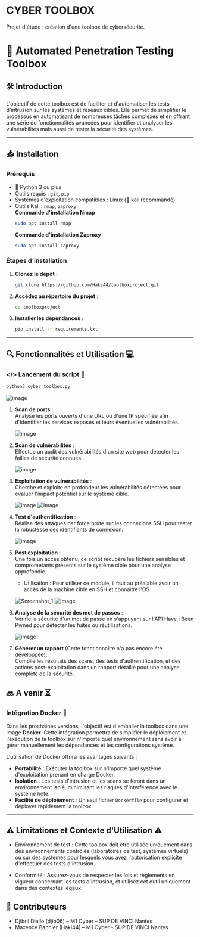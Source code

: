 # CYBER TOOLBOX
Projet d'étude : création d'une toolbox de cybersécurité.

# 🔐 Automated Penetration Testing Toolbox

## 🛠 Introduction

L'objectif de cette toolbox est de faciliter et d'automatiser les tests d'intrusion sur les systèmes et réseaux cibles. Elle permet de simplifier le processus en automatisant de nombreuses tâches complexes et en offrant une série de fonctionnalités avancées pour identifier et analyser les vulnérabilités mais aussi de tester la sécurité des systèmes.

---

## 📥 Installation

### Prérequis

- 🐍 Python 3 ou plus
- Outils requis : `git`, `pip`
- Systèmes d'exploitation compatibles : Linux (🐉 kali recommandé)
- Outils Kali : `nmap`, `zaproxy`  
  **Commande d'installation Nmap**
   ```bash
   sudo apt install nmap
   ```
   **Commande d'installation Zaproxy**
   ```bash
   sudo apt install zaproxy
   ```
### Étapes d'installation

1. **Clonez le dépôt** :
   ```bash
   git clone https://github.com/Haki44/toolboxproject.git
   ```
2. **Accédez au répertoire du projet** :
   ```bash
   cd toolboxproject
   ```
3. **Installer les dépendances** :
   ```bash
   pip install -r requirements.txt
    ```
   
---

## 🔍 Fonctionnalités et Utilisation 💻

### </> Lancement du script 📄
   ```bash
   python3 cyber_toolbox.py
   ```
![image](https://github.com/user-attachments/assets/64b0d59d-95d0-499d-963e-4507a8314065)

1. **Scan de ports** :  
   Analyse les ports ouverts d'une URL ou d'une IP spécifiée afin d'identifier les services exposés et leurs éventuelles vulnérabilités.
   
   ![image](https://github.com/user-attachments/assets/b812cf70-1b9d-4a38-8cf7-145edc3f716e)

2. **Scan de vulnérabilités** :  
   Effectue un audit des vulnérabilités d'un site web pour détecter les failles de sécurité connues.
    
   ![image](https://github.com/user-attachments/assets/9ed90a23-428c-40a6-82d9-ce8a48740531)
   
3. **Exploitation de vulnérabilités** :  
   Cherche et exploite en profondeur les vulnérabilités détectées pour évaluer l'impact potentiel sur le système cible.

   ![image](https://github.com/user-attachments/assets/42601154-b810-4812-91c0-3e4b8654b5a9)
   ![image](https://github.com/user-attachments/assets/deacdeb7-d1be-448e-a4a3-0e31e1f6e9c7)

4. **Test d'authentification** :  
   Réalise des attaques par force brute sur les connexions SSH pour tester la robustesse des identifiants de connexion.
     
   ![image](https://github.com/user-attachments/assets/eae19e58-a0c5-42a9-a871-31615d887f3b)

5. **Post exploitation** :  
   Une fois un accès obtenu, ce script récupère les fichiers sensibles et comprometants présents sur le système cible pour une analyse approfondie.

   - Utilisation : Pour utiliser ce module, il faut au préalable avoir un accès de la machine cible en SSH et connaitre l'OS
     
   ![Screenshot_1](https://github.com/user-attachments/assets/286c2167-45ee-41e7-afc4-18908ae830de)
   ![image](https://github.com/user-attachments/assets/31636acb-1ba4-483f-9ccc-a1d5cd994c2b)

6. **Analyse de la sécurité des mot de passes** :  
   Vérifie la sécurité d'un mot de passe en s'appuyant sur l'API Have I Been Pwned pour détecter les fuites ou réutilisations.
     
   ![image](https://github.com/user-attachments/assets/41aabe17-0874-41df-85a9-65e77ecfd511)

7. **Générer un rapport** (Cette fonctionnalité n'a pas encore été développée):  
   Compile les résultats des scans, des tests d'authentification, et des actions post-exploitation dans un rapport détaillé pour une analyse complète de la sécurité.


## 🔜 A venir ⏳

### Intégration Docker 🐋

Dans les prochaines versions, l'objectif est d'emballer la toolbox dans une image **Docker**. Cette intégration permettra de simplifier le déploiement et l'exécution de la toolbox sur n'importe quel environnement sans avoir à gérer manuellement les dépendances et les configurations système.

L'utilisation de Docker offrira les avantages suivants :
- **Portabilité** : Exécuter la toolbox sur n'importe quel système d'exploitation prenant en charge Docker.
- **Isolation** : Les tests d'intrusion et les scans se feront dans un environnement isolé, minimisant les risques d'interférence avec le système hôte.
- **Facilité de déploiement** : Un seul fichier `Dockerfile` pour configurer et déployer rapidement la toolbox.

---

## ⚠️ Limitations et Contexte d'Utilisation ⚠️

- Environnement de test : Cette toolbox doit être utilisée uniquement dans des environnements contrôlés (laboratoires de test, systèmes virtuels) ou sur des systèmes pour lesquels vous avez l'autorisation explicite d'effectuer des tests d'intrusion.

- Conformité : Assurez-vous de respecter les lois et règlements en vigueur concernant les tests d'intrusion, et utilisez cet outil uniquement dans des contextes légaux.

## 👥 Contributeurs
- Djibril Diallo (djib06) – M1 Cyber – SUP DE VINCI Nantes
- Maxence Bannier (Haki44) – M1 Cyber - SUP DE VINCI Nantes












